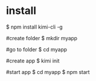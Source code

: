 # install
$ npm install kimi-cli -g

#create folder
$ mkdir myapp

#go to folder
$ cd myapp

#create app
$ kimi init

#start app
$ cd myapp
$ npm start



